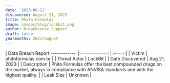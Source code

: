 ```yaml
---
date: '2023-08-21'
discovered: August 21, 2023
title: Phito Formulas
image: images/blog/lockbit.png
author: Breachsense Support
draft: false
yearmonths: 2023/august
---
```



| Data Breach Report
------------:     |:-------------:    | :-----:|
| Victim      | phitoformulas.com.br      | 
| Threat Actor      |  LockBit     | 
| Date Discovered      | Aug 21, 2023      | 
| Description      | Phito Formulas offer the best compounded drugs on the market, always in compliance with ANVISA standards and with the highest quality.      | 
| Leak Size      | Unknown      | 

